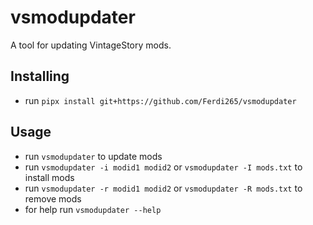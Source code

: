# vsmodupdater

A tool for updating VintageStory mods.

## Installing

- run `pipx install git+https://github.com/Ferdi265/vsmodupdater`

## Usage

- run `vsmodupdater` to update mods
- run `vsmodupdater -i modid1 modid2` or `vsmodupdater -I mods.txt` to install mods
- run `vsmodupdater -r modid1 modid2` or `vsmodupdater -R mods.txt` to remove mods
- for help run `vsmodupdater --help`
